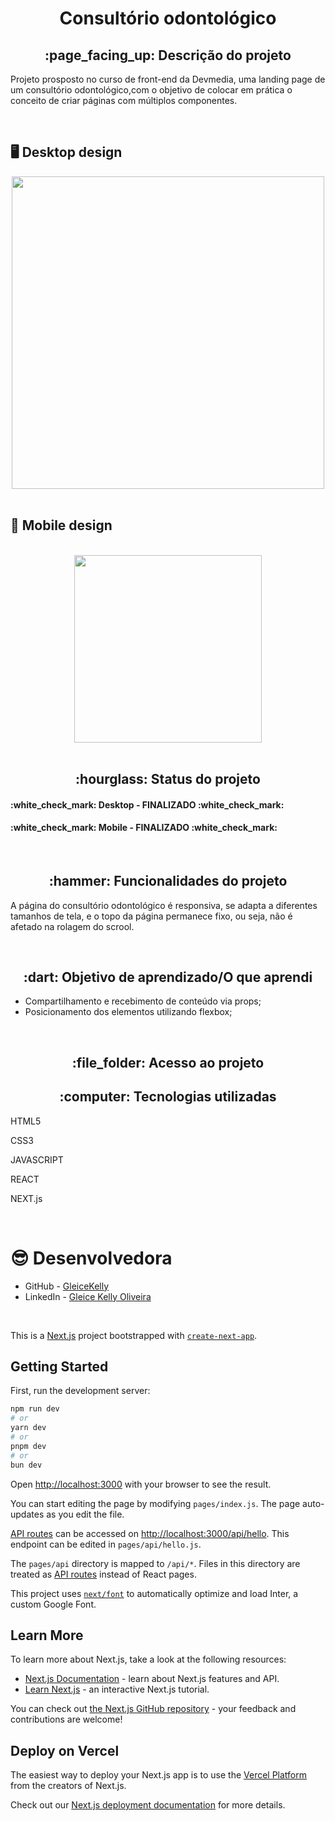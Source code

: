 <h1 align = "center">Consultório odontológico</h1>
<h2 align="center">:page_facing_up: Descrição do projeto</h2>
<p>Projeto prosposto no curso de front-end da Devmedia, uma landing page de um consultório odontológico,com o objetivo de colocar em prática o conceito de criar páginas com múltiplos componentes.</p>
<br>

## :desktop_computer: Desktop design
<div align = 'center'>
<img src = "https://github.com/gleicekelly13/consultorio--odontologico/assets/80974593/74981dea-99f5-4362-9c38-a7f1ef983d13" width = "500" />
</div>
<br>

## :iphone: Mobile design
<br>
<div align = "center">
<img src = "https://github.com/gleicekelly13/consultorio--odontologico/assets/80974593/0d60b8e5-5fab-4a36-81cb-43cf5ff802c5" width = "300" />
</div>
<br>

<h2 align="center">:hourglass: Status do projeto </h2>
<h4>:white_check_mark: Desktop - FINALIZADO :white_check_mark: </h4>
<h4>:white_check_mark: Mobile - FINALIZADO :white_check_mark: </h4>
<br>

<h2 align="center">:hammer: Funcionalidades do projeto </h2>
<p>A página do consultório odontológico é responsiva, se adapta a diferentes tamanhos de tela, e o topo da página permanece fixo, ou seja, não é afetado na rolagem do scrool.</p>
<br>

<h2 align="center"> :dart: Objetivo de aprendizado/O que aprendi </h2>
<ul>
  <li>Compartilhamento e recebimento de conteúdo via props;</li>
  <li>Posicionamento dos elementos utilizando flexbox;</li>
</ul>
<br>

<h2 align="center"> :file_folder: Acesso ao projeto </h2>

<h2 align="center"> :computer: Tecnologias utilizadas </h2>
<p>HTML5</p>
<p>CSS3</p>
<p>JAVASCRIPT</p>
<p>REACT</p>
<p>NEXT.js</p>
<br>

# :sunglasses: Desenvolvedora

- GitHub - [GleiceKelly](https://github.com/gleicekelly13)
- LinkedIn - [Gleice Kelly Oliveira](https://www.linkedin.com/in/gleicekelly13/)
<br>

This is a [Next.js](https://nextjs.org/) project bootstrapped with [`create-next-app`](https://github.com/vercel/next.js/tree/canary/packages/create-next-app).

## Getting Started

First, run the development server:

```bash
npm run dev
# or
yarn dev
# or
pnpm dev
# or
bun dev
```

Open [http://localhost:3000](http://localhost:3000) with your browser to see the result.

You can start editing the page by modifying `pages/index.js`. The page auto-updates as you edit the file.

[API routes](https://nextjs.org/docs/api-routes/introduction) can be accessed on [http://localhost:3000/api/hello](http://localhost:3000/api/hello). This endpoint can be edited in `pages/api/hello.js`.

The `pages/api` directory is mapped to `/api/*`. Files in this directory are treated as [API routes](https://nextjs.org/docs/api-routes/introduction) instead of React pages.

This project uses [`next/font`](https://nextjs.org/docs/basic-features/font-optimization) to automatically optimize and load Inter, a custom Google Font.

## Learn More

To learn more about Next.js, take a look at the following resources:

- [Next.js Documentation](https://nextjs.org/docs) - learn about Next.js features and API.
- [Learn Next.js](https://nextjs.org/learn) - an interactive Next.js tutorial.

You can check out [the Next.js GitHub repository](https://github.com/vercel/next.js/) - your feedback and contributions are welcome!

## Deploy on Vercel

The easiest way to deploy your Next.js app is to use the [Vercel Platform](https://vercel.com/new?utm_medium=default-template&filter=next.js&utm_source=create-next-app&utm_campaign=create-next-app-readme) from the creators of Next.js.

Check out our [Next.js deployment documentation](https://nextjs.org/docs/deployment) for more details.
